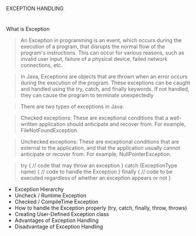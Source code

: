 
EXCEPTION HANDLING
# 
What is Exception

>An Exception in programming is an event, which occurs during the execution of a program, that disrupts the normal flow of the program's instructions. This can occur for various reasons, such as invalid user input, failure of a physical device, failed network connections, etc.

>In Java, Exceptions are objects that are thrown when an error occurs during the execution of the program. These exceptions can be caught and handled using the try, catch, and finally keywords. If not handled, they can cause the program to terminate unexpectedly

>There are two types of exceptions in Java:

>Checked exceptions: These are exceptional conditions that a well-written application should anticipate and recover from. For example, FileNotFoundException.

>Unchecked exceptions: These are exceptional conditions that are external to the application, and that the application usually cannot anticipate or recover from. For example, NullPointerException.

> try {
// code that may throw an exception
} catch (ExceptionType name) {
// code to handle the Exception
} finally {
// code to be executed regardless of whether an exception appears or not
}


- Exception Hierarchy
- Uncheck / Runtime Exception
- Checked / CompileTime Exception
- How to handle the Exception properly (try, catch, finally, throw, throws)
- Creating User-Defined Exception class
- Advantages of Exception Handling
- Disadvantage of Exception Handling